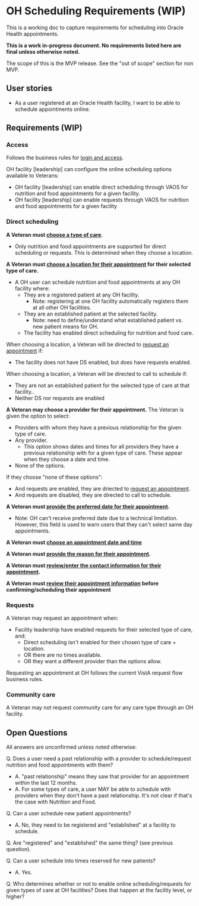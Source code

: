 # OH Scheduling Requirements (WIP)

This is a working doc to capture requirements for scheduling into Oracle Health appointments. 

**This is a work in-progress document. No requirements listed here are final unless otherwise noted.**

The scope of this is the MVP release. See the "out of scope" section for non MVP. 


## User stories

- As a user registered at an Oracle Health facility, I want to be able to schedule appointments online.


## Requirements (WIP)

### Access

Follows the business rules for [login and access](login-and-access.md).

OH facility [leadership] can configure the online scheduling options available to Veterans:
- OH facility [leadership] can enable direct scheduling through VAOS for nutrition and food appointments for a given facility.
- OH facility [leadership] can enable requests through VAOS for nutrition and food appointments for a given facility

### Direct scheduling

**A Veteran must [choose a type of care](schedule-flow/all--type-of-care.md).**
   - Only nutrition and food appointments are supported for direct scheduling or requests. This is determined when they choose a location.

**A Veteran must [choose a location for their appointment](schedule-flow/va-direct--choose-location.md) for their selected type of care.**
- A OH user can schedule nutrition and food appointments at any OH facility where:
  - They are a registered patient at any OH facility.
    - Note: registering at one OH facility automatically registers them at all other OH facilities.
  - They are an established patient at the selected facility.
    - Note: need to define/understand what established patient vs. new patient means for OH.
  - The facility has enabled direct scheduling for nutrition and food care.

When choosing a location, a Veteran will be directed to [request an appointment](#requests) if:
  - The facility does not have DS enabled, but does have requests enabled.

When choosing a location, a Veteran will be directed to call to schedule if:
   - They are not an established patient for the selected type of care at that facility..
   - Neither DS nor requests are enabled


**A Veteran may choose a provider for their appointment.**
The Veteran is given the option to select:
- Providers with whom they have a previous relationship for the given type of care.
- Any provider.
  - This option shows dates and times for all providers they have a previous relationship with for a given type of care. These appear when they choose a date and time.
- None of the options.

If they choose "none of these options":
- And requests are enabled, they are driected to [request an appointment](#requests).
- And requests are disabled, they are directed to call to schedule.

**A Veteran must [provide the preferred date for their appointment](schedule-flow/va-direct--preferred-date.md).**
- Note: OH can't receive preferred date due to a technical limitation. However, this field is used to warn users that they can't select same day appointments.


**A Veteran must [choose an appointment date and time](schedule-flow/va-direct--choose-a-date.md)**


**A Veteran must [provide the reason for their appointment](schedule-flow/va-direct--reason-for-appointment.md).**


**A Veteran must [review/enter the contact information for their appointment](schedule-flow/va-direct--reason-for-appointment.md).**


**A Veteran must [review their appointment information](schedule-flow/va-direct--review-and-submit.md) before confirming/scheduling their appointment**


### Requests

A Veteran may request an appointment when:
- Facility leadership have enabled requests for their selected type of care, and:
  - Direct scheduling isn't enabled for their chosen type of care + location.
  - OR there are no times available.
  - OR they want a different provider than the options allow.

Requesting an appointment at OH follows the current VistA request flow business rules.

### Community care

A Veteran may not request community care for any care type through an OH facility.

## Open Questions

All answers are unconfirmed unless noted otherwise:

Q. Does a user need a past relationship with a provider to schedule/request nutrition and food appointments with them?
   - A. "past relationship" means they saw that provider for an appointment within the last 12 months.
   - A. For some types of care, a user MAY be able to schedule with providers when they don't have a past relationship. It's not clear if that's the case with Nutrition and Food.

Q. Can a user schedule new patient appointments?
   - A. No, they need to be registered and "established" at a facility to schedule.

Q. Are "registered" and "established" the same thing? (see previous question).

Q. Can a user schedule into times reserved for new patients?
 - A. Yes.
  
Q. Who determines whether or not to enable online scheduling/requests for given types of care at OH facilities? Does that happen at the facility level, or higher?

